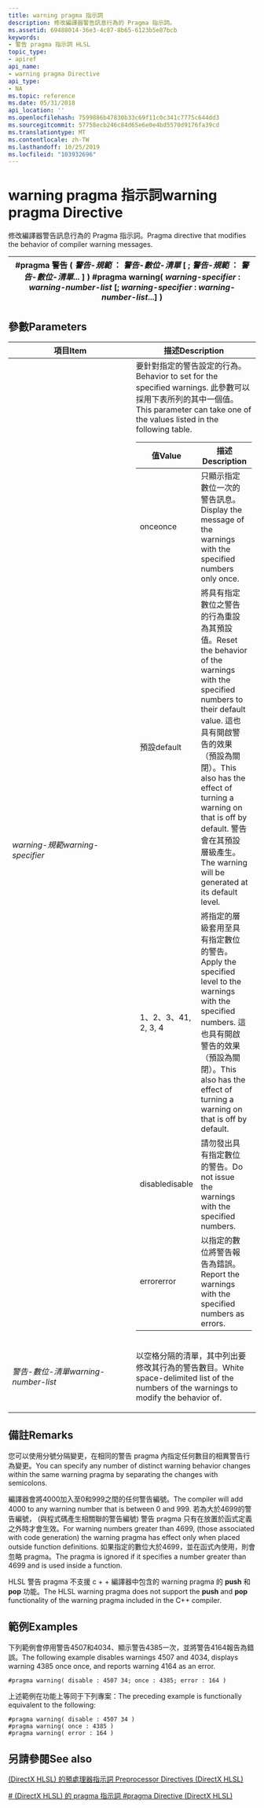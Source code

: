 ```yaml
---
title: warning pragma 指示詞
description: 修改編譯器警告訊息行為的 Pragma 指示詞。
ms.assetid: 69488014-36e3-4c87-8b65-6123b5e87bcb
keywords:
- 警告 pragma 指示詞 HLSL
topic_type:
- apiref
api_name:
- warning pragma Directive
api_type:
- NA
ms.topic: reference
ms.date: 05/31/2018
api_location: ''
ms.openlocfilehash: 7599886b47830b33c69f11c0c341c7775c644dd3
ms.sourcegitcommit: 57758ecb246c84d65e6e0e4bd5570d9176fa39cd
ms.translationtype: MT
ms.contentlocale: zh-TW
ms.lasthandoff: 10/25/2019
ms.locfileid: "103932696"
---
```

# <a name="warning-pragma-directive"></a><span data-ttu-id="c6977-104">warning pragma 指示詞</span><span class="sxs-lookup"><span data-stu-id="c6977-104">warning pragma Directive</span></span>

<span data-ttu-id="c6977-105">修改編譯器警告訊息行為的 Pragma 指示詞。</span><span class="sxs-lookup"><span data-stu-id="c6977-105">Pragma directive that modifies the behavior of compiler warning messages.</span></span>



| <span data-ttu-id="c6977-106">\#pragma 警告 ( *警告-規範* ： *警告-數位-清單* \[ ; *警告-規範* ： *警告-數位-清單*... \] ) </span><span class="sxs-lookup"><span data-stu-id="c6977-106">\#pragma warning( *warning-specifier* : *warning-number-list* \[; *warning-specifier* : *warning-number-list*...\] )</span></span> |
|----------------------------------------------------------------------------------------------------------------------|



 

## <a name="parameters"></a><span data-ttu-id="c6977-107">參數</span><span class="sxs-lookup"><span data-stu-id="c6977-107">Parameters</span></span>



<table>
<colgroup>
<col style="width: 50%" />
<col style="width: 50%" />
</colgroup>
<thead>
<tr class="header">
<th><span data-ttu-id="c6977-108">項目</span><span class="sxs-lookup"><span data-stu-id="c6977-108">Item</span></span></th>
<th><span data-ttu-id="c6977-109">描述</span><span class="sxs-lookup"><span data-stu-id="c6977-109">Description</span></span></th>
</tr>
</thead>
<tbody>
<tr class="odd">
<td><span data-ttu-id="c6977-110"><span id="warning-specifier"></span><span id="WARNING-SPECIFIER"></span><em>warning-規範</em></span><span class="sxs-lookup"><span data-stu-id="c6977-110"><span id="warning-specifier"></span><span id="WARNING-SPECIFIER"></span><em>warning-specifier</em></span></span><br/></td>
<td><span data-ttu-id="c6977-111">要針對指定的警告設定的行為。</span><span class="sxs-lookup"><span data-stu-id="c6977-111">Behavior to set for the specified warnings.</span></span> <span data-ttu-id="c6977-112">此參數可以採用下表所列的其中一個值。</span><span class="sxs-lookup"><span data-stu-id="c6977-112">This parameter can take one of the values listed in the following table.</span></span> <br/> 
<table>
<thead>
<tr class="header">
<th><span data-ttu-id="c6977-113">值</span><span class="sxs-lookup"><span data-stu-id="c6977-113">Value</span></span></th>
<th><span data-ttu-id="c6977-114">描述</span><span class="sxs-lookup"><span data-stu-id="c6977-114">Description</span></span></th>
</tr>
</thead>
<tbody>
<tr class="odd">
<td><span data-ttu-id="c6977-115">once</span><span class="sxs-lookup"><span data-stu-id="c6977-115">once</span></span></td>
<td><span data-ttu-id="c6977-116">只顯示指定數位一次的警告訊息。</span><span class="sxs-lookup"><span data-stu-id="c6977-116">Display the message of the warnings with the specified numbers only once.</span></span></td>
</tr>
<tr class="even">
<td><span data-ttu-id="c6977-117">預設</span><span class="sxs-lookup"><span data-stu-id="c6977-117">default</span></span></td>
<td><span data-ttu-id="c6977-118">將具有指定數位之警告的行為重設為其預設值。</span><span class="sxs-lookup"><span data-stu-id="c6977-118">Reset the behavior of the warnings with the specified numbers to their default value.</span></span> <span data-ttu-id="c6977-119">這也具有開啟警告的效果（預設為關閉）。</span><span class="sxs-lookup"><span data-stu-id="c6977-119">This also has the effect of turning a warning on that is off by default.</span></span> <span data-ttu-id="c6977-120">警告會在其預設層級產生。</span><span class="sxs-lookup"><span data-stu-id="c6977-120">The warning will be generated at its default level.</span></span></td>
</tr>
<tr class="odd">
<td><span data-ttu-id="c6977-121">1、2、3、4</span><span class="sxs-lookup"><span data-stu-id="c6977-121">1, 2, 3, 4</span></span></td>
<td><span data-ttu-id="c6977-122">將指定的層級套用至具有指定數位的警告。</span><span class="sxs-lookup"><span data-stu-id="c6977-122">Apply the specified level to the warnings with the specified numbers.</span></span> <span data-ttu-id="c6977-123">這也具有開啟警告的效果（預設為關閉）。</span><span class="sxs-lookup"><span data-stu-id="c6977-123">This also has the effect of turning a warning on that is off by default.</span></span></td>
</tr>
<tr class="even">
<td><span data-ttu-id="c6977-124">disable</span><span class="sxs-lookup"><span data-stu-id="c6977-124">disable</span></span></td>
<td><span data-ttu-id="c6977-125">請勿發出具有指定數位的警告。</span><span class="sxs-lookup"><span data-stu-id="c6977-125">Do not issue the warnings with the specified numbers.</span></span></td>
</tr>
<tr class="odd">
<td><span data-ttu-id="c6977-126">error</span><span class="sxs-lookup"><span data-stu-id="c6977-126">error</span></span></td>
<td><span data-ttu-id="c6977-127">以指定的數位將警告報告為錯誤。</span><span class="sxs-lookup"><span data-stu-id="c6977-127">Report the warnings with the specified numbers as errors.</span></span></td>
</tr>
</tbody>
</table>

<p> </p></td>
</tr>
<tr class="even">
<td><p><span data-ttu-id="c6977-128"><span id="warning-number-list"></span><span id="WARNING-NUMBER-LIST"></span><em>警告-數位-清單</em></span><span class="sxs-lookup"><span data-stu-id="c6977-128"><span id="warning-number-list"></span><span id="WARNING-NUMBER-LIST"></span><em>warning-number-list</em></span></span></p></td>
<td><p><span data-ttu-id="c6977-129">以空格分隔的清單，其中列出要修改其行為的警告數目。</span><span class="sxs-lookup"><span data-stu-id="c6977-129">White space-delimited list of the numbers of the warnings to modify the behavior of.</span></span></p></td>
</tr>
</tbody>
</table>



 

## <a name="remarks"></a><span data-ttu-id="c6977-130">備註</span><span class="sxs-lookup"><span data-stu-id="c6977-130">Remarks</span></span>

<span data-ttu-id="c6977-131">您可以使用分號分隔變更，在相同的警告 pragma 內指定任何數目的相異警告行為變更。</span><span class="sxs-lookup"><span data-stu-id="c6977-131">You can specify any number of distinct warning behavior changes within the same warning pragma by separating the changes with semicolons.</span></span>

<span data-ttu-id="c6977-132">編譯器會將4000加入至0和999之間的任何警告編號。</span><span class="sxs-lookup"><span data-stu-id="c6977-132">The compiler will add 4000 to any warning number that is between 0 and 999.</span></span> <span data-ttu-id="c6977-133">若為大於4699的警告編號， (與程式碼產生相關聯的警告編號) 警告 pragma 只有在放置於函式定義之外時才會生效。</span><span class="sxs-lookup"><span data-stu-id="c6977-133">For warning numbers greater than 4699, (those associated with code generation) the warning pragma has effect only when placed outside function definitions.</span></span> <span data-ttu-id="c6977-134">如果指定的數位大於4699，並在函式內使用，則會忽略 pragma。</span><span class="sxs-lookup"><span data-stu-id="c6977-134">The pragma is ignored if it specifies a number greater than 4699 and is used inside a function.</span></span>

<span data-ttu-id="c6977-135">HLSL 警告 pragma 不支援 c + + 編譯器中包含的 warning pragma 的 **push** 和 **pop** 功能。</span><span class="sxs-lookup"><span data-stu-id="c6977-135">The HLSL warning pragma does not support the **push** and **pop** functionality of the warning pragma included in the C++ compiler.</span></span>

## <a name="examples"></a><span data-ttu-id="c6977-136">範例</span><span class="sxs-lookup"><span data-stu-id="c6977-136">Examples</span></span>

<span data-ttu-id="c6977-137">下列範例會停用警告4507和4034、顯示警告4385一次，並將警告4164報告為錯誤。</span><span class="sxs-lookup"><span data-stu-id="c6977-137">The following example disables warnings 4507 and 4034, displays warning 4385 once once, and reports warning 4164 as an error.</span></span>


```
#pragma warning( disable : 4507 34; once : 4385; error : 164 )
```



<span data-ttu-id="c6977-138">上述範例在功能上等同于下列專案：</span><span class="sxs-lookup"><span data-stu-id="c6977-138">The preceding example is functionally equivalent to the following:</span></span>


```
#pragma warning( disable : 4507 34 )
#pragma warning( once : 4385 )
#pragma warning( error : 164 )
```



## <a name="see-also"></a><span data-ttu-id="c6977-139">另請參閱</span><span class="sxs-lookup"><span data-stu-id="c6977-139">See also</span></span>

<dl> <dt>

[<span data-ttu-id="c6977-140"> (DirectX HLSL) 的預處理器指示詞 </span><span class="sxs-lookup"><span data-stu-id="c6977-140">Preprocessor Directives (DirectX HLSL)</span></span>](dx-graphics-hlsl-appendix-preprocessor.md)
</dt> <dt>

[<span data-ttu-id="c6977-141">\# (DirectX HLSL) 的 pragma 指示詞 </span><span class="sxs-lookup"><span data-stu-id="c6977-141">\#pragma Directive (DirectX HLSL)</span></span>](dx-graphics-hlsl-appendix-pre-pragma.md)
</dt> </dl>

 

 





